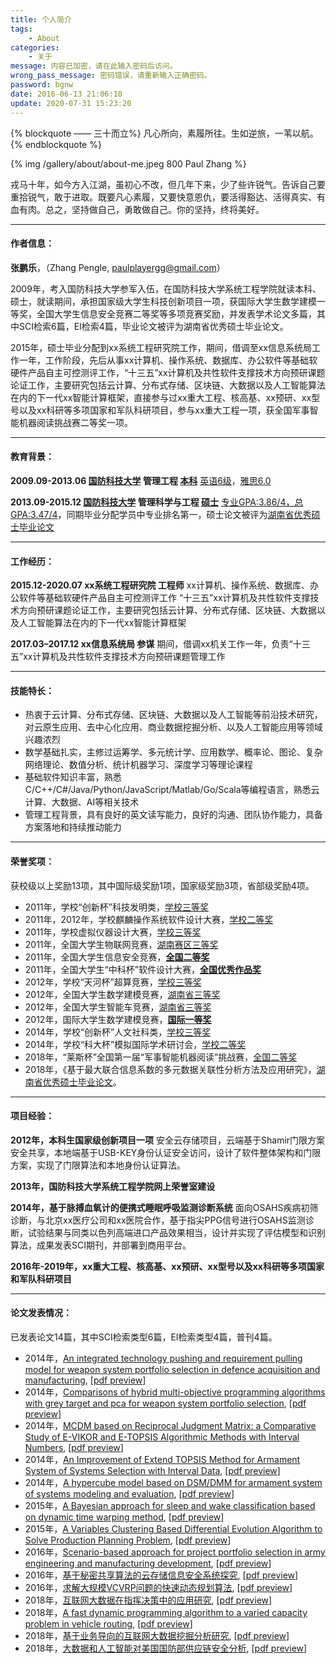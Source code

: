 ```yaml
---
title: 个人简介
tags:
    - About
categories: 
	- 关于
message: 内容已加密，请在此输入密码后访问。
wrong_pass_message: 密码错误，请重新输入正确密码。
password: bgnw
date: 2016-06-13 21:06:10
update: 2020-07-31 15:23:20
---
```


{% blockquote —— 三十而立%}
凡心所向，素履所往。生如逆旅，一苇以航。
{% endblockquote %}

{% img /gallery/about/about-me.jpeg 800 Paul Zhang %}

<!-- more -->


戎马十年，如今方入江湖，虽初心不改，但几年下来，少了些许锐气。告诉自己要重拾锐气，敢于进取。既要凡心素履，又要快意恩仇，要活得豁达、活得真实、有血有肉。总之，坚持做自己，勇敢做自己。你的坚持，终将美好。

---

#### **作者信息：**

**张鹏乐**，（Zhang Pengle, paulplayergg@gmail.com）

 2009年，考入国防科技大学参军入伍，在国防科技大学系统工程学院就读本科、硕士，就读期间，承担国家级大学生科技创新项目一项，获国际大学生数学建模一等奖，全国大学生信息安全竞赛二等奖等多项竞赛奖励，并发表学术论文多篇，其中SCI检索6篇，EI检索4篇，毕业论文被评为湖南省优秀硕士毕业论文。
 
 2015年，硕士毕业分配到xx系统工程研究院工作，期间，借调至xx信息系统局工作一年，工作阶段，先后从事xx计算机、操作系统、数据库、办公软件等基础软硬件产品自主可控测评工作，“十三五”xx计算机及共性软件支撑技术方向预研课题论证工作，主要研究包括云计算、分布式存储、区块链、大数据以及人工智能算法在内的下一代xx智能计算框架，直接参与过xx重大工程、核高基、xx预研、xx型号以及xx科研等多项国家和军队科研项目，参与xx重大工程一项，获全国军事智能机器阅读挑战赛二等奖一项。

<!-- 2020年，从部队复员，退役后先后从事... -->

---

#### **教育背景：**

**2009.09-2013.06 [国防科技大学](/gallery/about/国防科大-本科-毕业证书.jpg) 管理工程 [本科](/gallery/about/国防科大-学士-学位证书.jpg)**
[英语6级](/gallery/about/英语-四六级.jpg)，[雅思6.0](/gallery/about/英语-IELTS.jpg)

**2013.09-2015.12 [国防科技大学](/gallery/about/国防科大-硕士-毕业证书.jpg) 管理科学与工程 [硕士](/gallery/about/国防科大-硕士-学位证书.jpg)**
[专业GPA:3.86/4，总GPA:3.47/4](/gallery/about/GPA-硕士.jpg)，同期毕业分配学员中专业排名第一，硕士论文被评为[湖南省优秀硕士毕业论文](/gallery/about/湖南省优秀硕士毕业论文.jpg)

---

#### **工作经历：**

**2015.12-2020.07 xx系统工程研究院 工程师**
xx计算机、操作系统、数据库、办公软件等基础软硬件产品自主可控测评工作
“十三五”xx计算机及共性软件支撑技术方向预研课题论证工作，主要研究包括云计算、分布式存储、区块链、大数据以及人工智能算法在内的下一代xx智能计算框架

**2017.03–2017.12 xx信息系统局 参谋**
期间，借调xx机关工作一年，负责“十三五”xx计算机及共性软件支撑技术方向预研课题管理工作

---

#### **技能特长：**
- 热衷于云计算、分布式存储、区块链、大数据以及人工智能等前沿技术研究，对云原生应用、去中心化应用、商业数据挖掘分析、以及人工智能应用等领域兴趣浓烈
- 数学基础扎实，主修过运筹学、多元统计学、应用数学、概率论、图论、复杂网络理论、数值分析、统计机器学习、深度学习等理论课程
- 基础软件知识丰富，熟悉C/C++/C#/Java/Python/JavaScript/Matlab/Go/Scala等编程语言，熟悉云计算、大数据、AI等相关技术
- 管理工程背景，具有良好的英文读写能力，良好的沟通、团队协作能力，具备方案落地和持续推动能力

---

#### **荣誉奖项：**
获校级以上奖励13项，其中国际级奖励1项，国家级奖励3项，省部级奖励4项。

- 2011年，学校“创新杯”科技发明类，[学校三等奖](/gallery/about/学校-创新杯-科技类-三等奖.jpg)
- 2011年，2012年，学校麒麟操作系统软件设计大赛，[学校二等奖](#)
- 2011年，学校虚拟仪器设计大赛，[学校三等奖](/gallery/about/学校-虚拟仪器-三等奖.jpg)
- 2011年，全国大学生物联网竞赛，[湖南赛区三等奖](/gallery/about/赛区-物联网-三等奖.jpg)
- 2011年，全国大学生信息安全竞赛，[**全国二等奖**](/gallery/about/全国-信息安全-二等奖.jpg)
- 2011年，全国大学生“中科杯”软件设计大赛，[**全国优秀作品奖**](/gallery/about/全国-中科杯-优秀作品奖.jpg)
- 2012年，学校“天河杯”超算竞赛，[学校三等奖](/gallery/about/学校-天河杯-三等奖.jpg)
- 2012年，全国大学生数学建模竞赛，[湖南省三等奖](/gallery/about/省级-数模-三等奖.jpg)
- 2012年，全国大学生智能车竞赛，[湖南省三等奖](/gallery/about/赛区-智能车-三等奖.jpg)
- 2012年，国际大学生数学建模竞赛，[**国际一等奖**](/gallery/about/国际-数模-一等奖.jpg)
- 2014年，学校“创新杯”人文社科类，[学校三等奖](/gallery/about/学校-创新杯-人文类-三等奖.jpg)
- 2014年，学校“科大杯”模拟国际学术研讨会，[学校二等奖](/gallery/about/学校-科大杯-二等奖.jpg)
- 2018年，“莱斯杯”全国第一届“军事智能机器阅读”挑战赛，[全国二等奖](/gallery/about/全国-军事智能机器阅读-二等奖.jpg)
- 2018年，《基于最大联合信息系数的多元数据关联性分析方法及应用研究》，[湖南省优秀硕士毕业论文](/gallery/about/湖南省优秀硕士毕业论文.jpg)。

---

#### **项目经验：**

**2012年，本科生国家级创新项目一项**
安全云存储项目，云端基于Shamir门限方案安全共享，本地端基于USB-KEY身份认证安全访问，设计了软件整体架构和门限方案，实现了门限算法和本地身份认证算法。

**2013年，国防科技大学系统工程学院网上荣誉室建设**

**2014年，基于脉搏血氧计的便携式睡眠呼吸监测诊断系统**
面向OSAHS疾病初筛诊断，与北京xx医疗公司和xx医院合作，基于指尖PPG信号进行OSAHS监测诊断，试验结果与同类以色列高端进口产品效果相当，设计并实现了评估模型和识别算法，成果发表SCI期刊，并部署到商用平台。

**2016年-2019年，xx重大工程、核高基、xx预研、xx型号以及xx科研等多项国家和军队科研项目**

<!-- 
---

#### **开源项目：**

- **[#](https://#)**
-->

---

#### **论文发表情况：**
已发表论文14篇，其中SCI检索类型6篇，EI检索类型4篇，普刊4篇。

- 2014年，[An integrated technology pushing and requirement pulling model for weapon system portfolio selection in defence acquisition and manufacturing](http://pib.sagepub.com/content/early/2014/06/13/0954405414534640.short), [[pdf preview](/document/about/Dou-2014-An-integrated-technology-pushing-and-min.pdf)]
- 2014年，[Comparisons of hybrid multi-objective programming algorithms with grey target and pca for weapon system portfolio selection](https://www.researchgate.net/publication/282276445_Comparisons_of_Hybrid_Multi-Objective_Programming_Algorithms_with_Grey_Target_and_PCA_for_Weapon_System_Portfolio_Selection), [[pdf preview](/document/about/Dou-2014-Comparisons-of-hybrid-multi-objective-min.pdf)]
- 2014年，[MCDM based on Reciprocal Judgment Matrix: a Comparative Study of E-VIKOR and E-TOPSIS Algorithmic Methods with Interval Numbers](https://www.researchgate.net/publication/270680705_MCDM_based_on_reciprocal_judgment_matrix_A_comparative_study_of_E-VIKOR_and_E-TOPSIS_algorithmic_methods_with_interval_numbers), [[pdf preview](/document/about/Dou-2014-MCDM-based-on-Reciprocal-Judgment-Mat-min.pdf)]
- 2014年，[An Improvement of Extend TOPSIS Method for Armament System of Systems Selection with Interval Data](https://www.researchgate.net/publication/266650783_An_Improvement_of_Extend_TOPSIS_Method_for_Armament_System_of_Systems_Selection_with_Interval_Data), [[pdf preview](/document/about/Zhang-2014-An-Improvement-of-Extend-TOPSIS-Met-min.pdf)]
- 2014年，[A hypercube model based on DSM/DMM for armament system of systems modeling and evaluation](http://ieeexplore.ieee.org/xpl/articleDetails.jsp?arnumber=6892454&newsearch=true&queryText=A%20hypercube%20model%20based%20on%20DSM%2FDMM%20for%20armament%20system%20of%20systems%20modeling%20and%20evaluation), [[pdf preview](/document/about/Zhang-2014-A-hypercube-model-based-on-DSM_DMM-min.pdf)]
- 2015年，[A Bayesian approach for sleep and wake classification based on dynamic time warping method](http://rd.springer.com/article/10.1007/s11042-015-3053-z), [[pdf preview](/document/about/Fu-2015-A-Bayesian-approach-for-sleep-and-wake-min.pdf)]
- 2015年，[A Variables Clustering Based Differential Evolution Algorithm to Solve Production Planning Problem](https://www.researchgate.net/publication/282447663_A_Variables_Clustering_Based_Differential_Evolution_Algorithm_to_Solve_Production_Planning_Problem), [[pdf preview](/document/about/Yang-2015-A-Variables-Clustering-Based-Differe-min.pdf)]
- 2016年，[Scenario-based approach for project portfolio selection in army engineering and manufacturing development](http://www.jseepub.com/EN/abstract/abstract13497.shtml), [[pdf preview](/document/about/Zhang-2016-Scenario-based-approach-for-project-min.pdf)]
- 2016年，[基于秘密共享算法的云存储信息安全系统探究](http://www.cqvip.com/read/read.aspx?id=668519636), [[pdf preview](/document/about/刘春辉-2016-基于秘密共享算法的云存储信息安全系统探究-min.pdf)]
- 2016年，[求解大规模VCVRP问题的快速动态规划算法](http://123.57.41.99/jweb_xtgcllysj/CN/abstract/abstract111204.shtml), [[pdf preview](/document/about/张鹏乐-2016-求解大规模VCVRP问题的快速动态规划算法-min.pdf)]
- 2018年，[互联网大数据在指挥决策中的应用研究](http://cnki.cn-ki.net/KCMS/detail/detail.aspx?dbcode=CJFQ&filename=QBZH201806016&dbname=CJFDPREP), [[pdf preview](/document/about/高晨旭-2018-互联网大数据在指挥决策中的应用研究-min.pdf)]
- 2018年，[A fast dynamic programming algorithm to a varied capacity problem in vehicle routing](https://www.inderscienceonline.com/doi/abs/10.1504/IJADS.2018.090924), [[pdf preview](/document/about/Zhang-2018-A-fast-dynamic-programming-algorithm-min.pdf)]
- 2018年，[基于业务导向的互联网大数据挖掘分析研究](#), [[pdf preview](#)]
- 2018年，[大数据和人工智能对美国国防部供应链安全分析](#), [[pdf preview](#)]